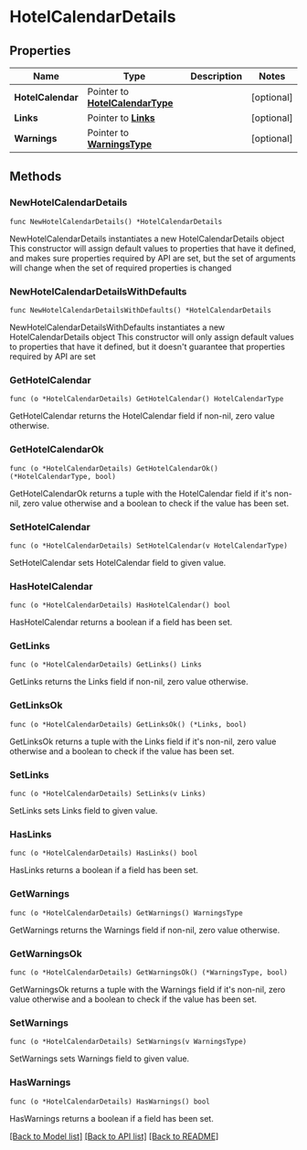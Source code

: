 # HotelCalendarDetails

## Properties

Name | Type | Description | Notes
------------ | ------------- | ------------- | -------------
**HotelCalendar** | Pointer to [**HotelCalendarType**](HotelCalendarType.md) |  | [optional] 
**Links** | Pointer to [**Links**](Links.md) |  | [optional] 
**Warnings** | Pointer to [**WarningsType**](WarningsType.md) |  | [optional] 

## Methods

### NewHotelCalendarDetails

`func NewHotelCalendarDetails() *HotelCalendarDetails`

NewHotelCalendarDetails instantiates a new HotelCalendarDetails object
This constructor will assign default values to properties that have it defined,
and makes sure properties required by API are set, but the set of arguments
will change when the set of required properties is changed

### NewHotelCalendarDetailsWithDefaults

`func NewHotelCalendarDetailsWithDefaults() *HotelCalendarDetails`

NewHotelCalendarDetailsWithDefaults instantiates a new HotelCalendarDetails object
This constructor will only assign default values to properties that have it defined,
but it doesn't guarantee that properties required by API are set

### GetHotelCalendar

`func (o *HotelCalendarDetails) GetHotelCalendar() HotelCalendarType`

GetHotelCalendar returns the HotelCalendar field if non-nil, zero value otherwise.

### GetHotelCalendarOk

`func (o *HotelCalendarDetails) GetHotelCalendarOk() (*HotelCalendarType, bool)`

GetHotelCalendarOk returns a tuple with the HotelCalendar field if it's non-nil, zero value otherwise
and a boolean to check if the value has been set.

### SetHotelCalendar

`func (o *HotelCalendarDetails) SetHotelCalendar(v HotelCalendarType)`

SetHotelCalendar sets HotelCalendar field to given value.

### HasHotelCalendar

`func (o *HotelCalendarDetails) HasHotelCalendar() bool`

HasHotelCalendar returns a boolean if a field has been set.

### GetLinks

`func (o *HotelCalendarDetails) GetLinks() Links`

GetLinks returns the Links field if non-nil, zero value otherwise.

### GetLinksOk

`func (o *HotelCalendarDetails) GetLinksOk() (*Links, bool)`

GetLinksOk returns a tuple with the Links field if it's non-nil, zero value otherwise
and a boolean to check if the value has been set.

### SetLinks

`func (o *HotelCalendarDetails) SetLinks(v Links)`

SetLinks sets Links field to given value.

### HasLinks

`func (o *HotelCalendarDetails) HasLinks() bool`

HasLinks returns a boolean if a field has been set.

### GetWarnings

`func (o *HotelCalendarDetails) GetWarnings() WarningsType`

GetWarnings returns the Warnings field if non-nil, zero value otherwise.

### GetWarningsOk

`func (o *HotelCalendarDetails) GetWarningsOk() (*WarningsType, bool)`

GetWarningsOk returns a tuple with the Warnings field if it's non-nil, zero value otherwise
and a boolean to check if the value has been set.

### SetWarnings

`func (o *HotelCalendarDetails) SetWarnings(v WarningsType)`

SetWarnings sets Warnings field to given value.

### HasWarnings

`func (o *HotelCalendarDetails) HasWarnings() bool`

HasWarnings returns a boolean if a field has been set.


[[Back to Model list]](../README.md#documentation-for-models) [[Back to API list]](../README.md#documentation-for-api-endpoints) [[Back to README]](../README.md)


